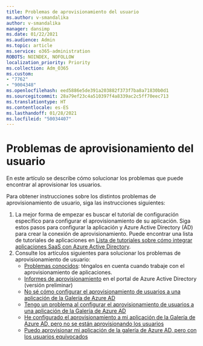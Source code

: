 ```yaml
---
title: Problemas de aprovisionamiento del usuario
ms.author: v-smandalika
author: v-smandalika
manager: dansimp
ms.date: 01/22/2021
ms.audience: Admin
ms.topic: article
ms.service: o365-administration
ROBOTS: NOINDEX, NOFOLLOW
localization_priority: Priority
ms.collection: Adm_O365
ms.custom:
- "7762"
- "9004348"
ms.openlocfilehash: eed5886e5de391a203882f373f7ba8a71830b0d1
ms.sourcegitcommit: 28a79ef23c4a510397f4a8339ac2c5ff70eec713
ms.translationtype: HT
ms.contentlocale: es-ES
ms.lasthandoff: 01/28/2021
ms.locfileid: "50034407"
---
```

# <a name="user-provisioning-issues"></a>Problemas de aprovisionamiento del usuario

En este artículo se describe cómo solucionar los problemas que puede encontrar al aprovisionar los usuarios.

Para obtener instrucciones sobre los distintos problemas de aprovisionamiento de usuario, siga las instrucciones siguientes:

1. La mejor forma de empezar es buscar el tutorial de configuración específico para configurar el aprovisionamiento de su aplicación. Siga estos pasos para configurar la aplicación y Azure Active Directory (AD) para crear la conexión de aprovisionamiento. Puede encontrar una lista de tutoriales de aplicaciones en [Lista de tutoriales sobre cómo integrar aplicaciones SaaS con Azure Active Directory](https://docs.microsoft.com/azure/active-directory/saas-apps/tutorial-list).
2. Consulte los artículos siguientes para solucionar los problemas de aprovisionamiento de usuario:
    - [Problemas conocidos](https://docs.microsoft.com/azure/active-directory/app-provisioning/known-issues): téngalos en cuenta cuando trabaje con el aprovisionamiento de aplicaciones.
    - [Informes de aprovisionamiento](https://docs.microsoft.com/azure/active-directory/reports-monitoring/concept-provisioning-logs) en el portal de Azure Active Directory (versión preliminar)
    - [No sé cómo configurar el aprovisionamiento de usuarios a una aplicación de la Galería de Azure AD](https://docs.microsoft.com/azure/active-directory/app-provisioning/configure-automatic-user-provisioning-portal) 
    - [Tengo un problema al configurar el aprovisionamiento de usuarios a una aplicación de la Galería de Azure AD](https://docs.microsoft.com/azure/active-directory/app-provisioning/application-provisioning-config-problem) 
    - [He configurado el aprovisionamiento a mi aplicación de la Galería de Azure AD, pero no se están aprovisionando los usuarios](https://docs.microsoft.com/azure/active-directory/app-provisioning/application-provisioning-config-problem-no-users-provisioned) 
    - [Puedo aprovisionar mi aplicación de la galería de Azure AD, pero con los usuarios equivocados](https://docs.microsoft.com/azure/active-directory/manage-apps/add-application-portal-assign-users)





